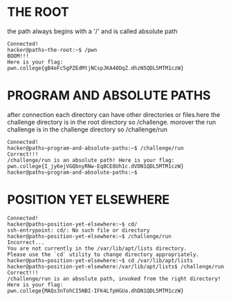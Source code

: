 # THE ROOT
the path always begins with a '/' and is called absolute path

```sameeksha03@DESKTOP-965QKSJ:~$ ssh -i ./key hacker@dojo.pwn.college
Connected!
hacker@paths~the-root:~$ /pwn
BOOM!!!
Here is your flag:
pwn.college{gB4eFc5gPZEdMtjNCspJKA40DqZ.dhzN5QDL5MTM1czW}

```

# PROGRAM AND ABSOLUTE PATHS

after connection
each directory can have other directories or files.here the challenge directory is in the root directory so /challenge. morover the run challenge is in the challenge directory so /challenge/run

```sameeksha03@DESKTOP-965QKSJ:~$  ssh -i ./key hacker@dojo.pwn.college
Connected!
hacker@paths~program-and-absolute-paths:~$ /challenge/run
Correct!!!
/challenge/run is an absolute path! Here is your flag:
pwn.college{I_jy6ejVGQbnyRNw-Eq8CE8Uh1c.dVDN1QDL5MTM1czW}
hacker@paths~program-and-absolute-paths:~$
```


# POSITION YET ELSEWHERE

```sameeksha03@DESKTOP-965QKSJ:~$ ssh -i ./key hacker@dojo.pwn.college
Connected!
hacker@paths~position-yet-elsewhere:~$ cd/
ssh-entrypoint: cd/: No such file or directory
hacker@paths~position-yet-elsewhere:~$ /challenge/run
Incorrect...
You are not currently in the /var/lib/apt/lists directory.
Please use the `cd` utility to change directory appropriately.
hacker@paths~position-yet-elsewhere:~$ cd /var/lib/apt/lists
hacker@paths~position-yet-elsewhere:/var/lib/apt/lists$ /challenge/run
Correct!!!
/challenge/run is an absolute path, invoked from the right directory!
Here is your flag:
pwn.college{MAQs3nTohCI5NBI-IFK4LfpHGUa.dhDN1QDL5MTM1czW}

```
